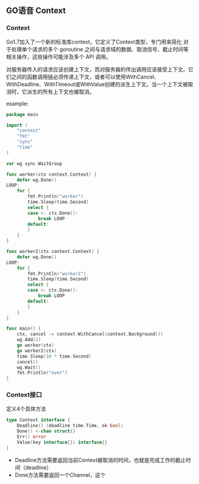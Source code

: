 ## GO语音 Context

### Context

Go1.7加入了一个新的标准库context，它定义了Context类型，专门用来简化 对于处理单个请求的多个 goroutine 之间与请求域的数据、取消信号、截止时间等相关操作，这些操作可能涉及多个 API 调用。

对服务器传入的请求应该创建上下文，而对服务器的传出调用应该接受上下文。它们之间的函数调用链必须传递上下文，或者可以使用WithCancel、WithDeadline、WithTimeout或WithValue创建的派生上下文。当一个上下文被取消时，它派生的所有上下文也被取消。

example:
```go
package main

import (
	"context"
	"fmt"
	"sync"
	"time"
)

var wg sync.WaitGroup

func worker(ctx context.Context) {
	defer wg.Done()
LOOP:
	for {
		fmt.Println("worker")
		time.Sleep(time.Second)
		select {
		case <- ctx.Done():
			break LOOP
		default:
		}
	}
}

func worker2(ctx context.Context) {
	defer wg.Done()
LOOP:
	for {
		fmt.Println("worker2")
		time.Sleep(time.Second)
		select {
		case <- ctx.Done():
			break LOOP
		default:
		}
	}
}

func main() {
	ctx, cancel := context.WithCancel(context.Background())
	wg.Add(2)
	go worker(ctx)
	go worker2(ctx)
	time.Sleep(10 * time.Second)
	cancel()
	wg.Wait()
	fmt.Println("over")
}
```

### Context接口

定义4个具体方法

```go
type Context interface {
    Deadline() (deadline time.Time, ok bool)
    Done() <-chan struct{}
    Err() error
    Value(key interface{}) interface{}
}
```

- Deadline方法需要返回当前Context被取消的时间，也就是完成工作的截止时间（deadline）
- Done方法需要返回一个Channel，这个

